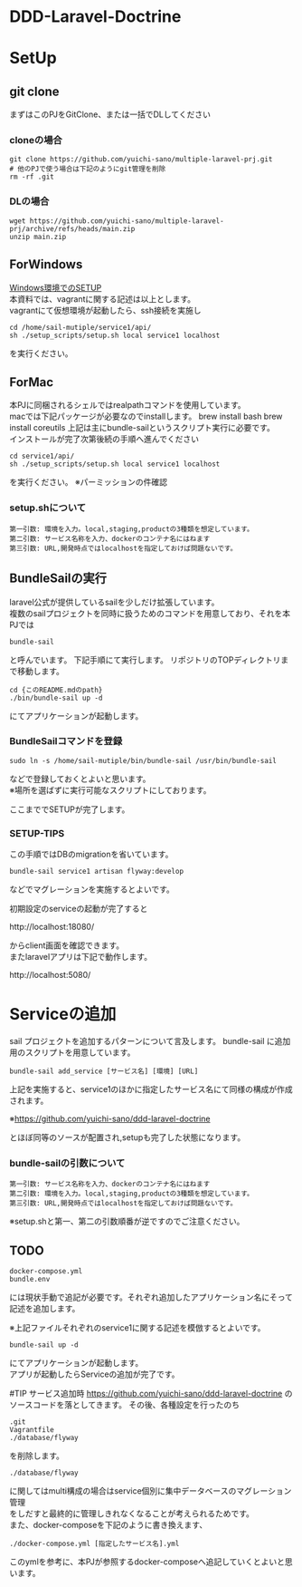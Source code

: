 # DDD-Laravel-Doctrine

# SetUp
## git clone
まずはこのPJをGitClone、または一括でDLしてください
### cloneの場合 
	git clone https://github.com/yuichi-sano/multiple-laravel-prj.git  
	# 他のPJで使う場合は下記のようにgit管理を削除
	rm -rf .git

### DLの場合
	wget https://github.com/yuichi-sano/multiple-laravel-prj/archive/refs/heads/main.zip
	unzip main.zip

## ForWindows
[Windows環境でのSETUP](./docs/for_win/README.md)  
本資料では、vagrantに関する記述は以上とします。  
vagrantにて仮想環境が起動したら、ssh接続を実施し  

	cd /home/sail-mutiple/service1/api/
	sh ./setup_scripts/setup.sh local service1 localhost
を実行ください。
## ForMac
本PJに同梱されるシェルではrealpathコマンドを使用しています。  
macでは下記パッケージが必要なのでinstallします。
    brew install bash
    brew install coreutils
上記は主にbundle-sailというスクリプト実行に必要です。  
インストールが完了次第後続の手順へ進んでください

	cd service1/api/
	sh ./setup_scripts/setup.sh local service1 localhost
を実行ください。
※パーミッションの件確認
### setup.shについて
    第一引数: 環境を入力。local,staging,productの3種類を想定しています。
    第二引数: サービス名称を入力、dockerのコンテナ名にはねます
    第三引数: URL,開発時点ではlocalhostを指定しておけば問題ないです。

## BundleSailの実行
laravel公式が提供しているsailを少しだけ拡張しています。  
複数のsailプロジェクトを同時に扱うためのコマンドを用意しており、それを本PJでは

    bundle-sail
と呼んでいます。
下記手順にて実行します。
リポジトリのTOPディレクトリまで移動します。

	cd {このREADME.mdのpath}
	./bin/bundle-sail up -d 

にてアプリケーションが起動します。
### BundleSailコマンドを登録
    sudo ln -s /home/sail-mutiple/bin/bundle-sail /usr/bin/bundle-sail
などで登録しておくとよいと思います。  
※場所を選ばずに実行可能なスクリプトにしております。

ここまででSETUPが完了します。
### SETUP-TIPS
この手順ではDBのmigrationを省いています。 

    bundle-sail service1 artisan flyway:develop
などでマグレーションを実施するとよいです。

初期設定のserviceの起動が完了すると

http://localhost:18080/

からclient画面を確認できます。  
またlaravelアプリは下記で動作します。

http://localhost:5080/

# Serviceの追加
sail プロジェクトを追加するパターンについて言及します。
bundle-sail に追加用のスクリプトを用意しています。

	bundle-sail add_service [サービス名] [環境] [URL]

上記を実施すると、service1のほかに指定したサービス名にて同様の構成が作成されます。 

※https://github.com/yuichi-sano/ddd-laravel-doctrine

とほぼ同等のソースが配置され,setupも完了した状態になります。
### bundle-sailの引数について
    第一引数: サービス名称を入力、dockerのコンテナ名にはねます
    第二引数: 環境を入力。local,staging,productの3種類を想定しています。
    第三引数: URL,開発時点ではlocalhostを指定しておけば問題ないです。

※setup.shと第一、第二の引数順番が逆ですのでご注意ください。

## TODO 
	docker-compose.yml
	bundle.env
には現状手動で追記が必要です。それぞれ追加したアプリケーション名にそって記述を追加します。

※上記ファイルそれぞれのservice1に関する記述を模倣するとよいです。

    bundle-sail up -d 
にてアプリケーションが起動します。  
アプリが起動したらServiceの追加が完了です。

#TIP 
サービス追加時
	https://github.com/yuichi-sano/ddd-laravel-doctrine
のソースコードを落としてきます。
その後、各種設定を行ったのち

	.git
	Vagrantfile
	./database/flyway   
を削除します。  

    ./database/flyway   
に関してはmulti構成の場合はservice個別に集中データベースのマグレーション管理  
をしだすと最終的に管理しきれなくなることが考えられるためです。  
また、docker-composeを下記のように書き換えます、  

	./docker-compose.yml [指定したサービス名].yml  

このymlを参考に、本PJが参照するdocker-composeへ追記していくとよいと思います。  



